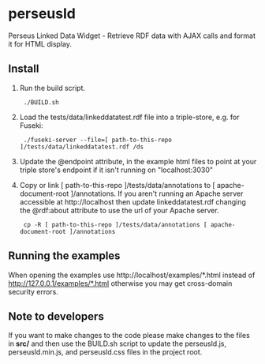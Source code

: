perseusld
================

Perseus Linked Data Widget - Retrieve RDF data with AJAX calls and format it for HTML display.

## Install

1. Run the build script.

        ./BUILD.sh

2. Load the tests/data/linkeddatatest.rdf file into a triple-store, e.g. for Fuseki:

        ./fuseki-server --file=[ path-to-this-repo ]/tests/data/linkeddatatest.rdf /ds

3. Update the @endpoint attribute, in the example html files to point at your triple store's endpoint if it isn't running on "localhost:3030"

4. Copy or link [ path-to-this-repo ]/tests/data/annotations to [ apache-document-root ]/annotations. If you aren't running an Apache server accessible at http://localhost then update linkeddatatest.rdf changing the @rdf:about attribute to use the url of your Apache server.

        cp -R [ path-to-this-repo ]/tests/data/annotations [ apache-document-root ]/annotations

## Running the examples
When opening the examples use http://localhost/examples/*.html instead of http://127.0.0.1/examples/*.html otherwise you may get cross-domain security errors.

## Note to developers
If you want to make changes to the code please make changes to the files in **src/** and then use the BUILD.sh script to update the perseusld.js, perseusld.min.js, and perseusld.css files in the project root.
